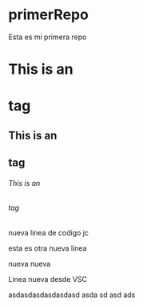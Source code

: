 # primerRepo
Esta es mi primera repo


# This is an <h1> tag
## This is an <h2> tag
###### This is an <h6> tag


nueva linea de codigo jc



esta es otra nueva linea 


nueva nueva 

Linea nueva desde VSC 

asdasdasdasdasdasd
asda
sd
asd
ads